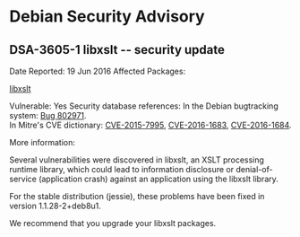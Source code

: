 
Debian Security Advisory
========================


DSA-3605-1 libxslt -- security update
-------------------------------------



Date Reported:
19 Jun 2016
Affected Packages:

[libxslt](https://packages.debian.org/src:libxslt)

Vulnerable:
Yes
Security database references:
In the Debian bugtracking system: [Bug 802971](https://bugs.debian.org/cgi-bin/bugreport.cgi?bug=802971).  
In Mitre's CVE dictionary: [CVE-2015-7995](https://security-tracker.debian.org/tracker/CVE-2015-7995), [CVE-2016-1683](https://security-tracker.debian.org/tracker/CVE-2016-1683), [CVE-2016-1684](https://security-tracker.debian.org/tracker/CVE-2016-1684).  

More information:

Several vulnerabilities were discovered in libxslt, an XSLT processing
runtime library, which could lead to information disclosure or
denial-of-service (application crash) against an application using the
libxslt library.


For the stable distribution (jessie), these problems have been fixed in
version 1.1.28-2+deb8u1.


We recommend that you upgrade your libxslt packages.





